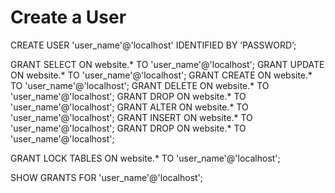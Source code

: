 # Create a User

CREATE USER 'user_name'@'localhost' IDENTIFIED BY ‘PASSWORD’;

GRANT SELECT ON website.* TO 'user_name'@'localhost';
GRANT UPDATE ON website.* TO 'user_name'@'localhost';
GRANT CREATE ON website.* TO 'user_name'@'localhost';
GRANT DELETE ON website.* TO 'user_name'@'localhost';
GRANT DROP ON website.* TO 'user_name'@'localhost';
GRANT ALTER ON website.* TO 'user_name'@'localhost';
GRANT INSERT ON website.* TO 'user_name'@'localhost';
GRANT DROP ON website.* TO 'user_name'@'localhost';

GRANT LOCK TABLES ON website.* TO 'user_name'@'localhost';

SHOW GRANTS FOR 'user_name'@'localhost';